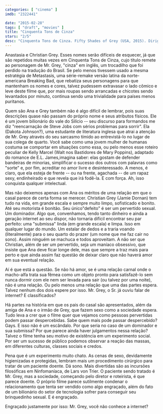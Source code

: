 ```yaml
---
categories: [ "cinema" ]
imdb: "2322441"

date: "2015-02-28"
tags: [ "draft", "movies" ]
title: "Cinquenta Tons de Cinza"
stars: "2/5"
desc: "Cinquenta Tons de Cinza. Fifty Shades of Grey (USA, 2015). Dirigido por Sam Taylor-Johnson. Escrito por Kelly Marcel, E.L. James. Com Dakota Johnson, Jamie Dornan, Jennifer Ehle, Eloise Mumford, Victor Rasuk, Luke Grimes, Marcia Gay Harden, Rita Ora, Max Martini."
---
```

Anastasia e Christian Grey. Esses nomes serão difíceis de esquecer, já que são repetidos muitas vezes em Cinquenta Tons de Cinza, cujo título remete ao personagem de Mr. Grey, "cinza" em inglês, um trocadilho que foi perdido na tradução do Brasil. Se pelo menos tivessem usado a mesma estratégia de Metastasis, uma série-remake versão latina da norte-americana Breaking Bad, que rebatiza seus personagens para que mantenham os nomes e cores, talvez pudessem extravasar o lado cômico e leve deste filme que, por mais roupas sendo arrancadas e chicotes sendo levantados por minuto, continua sendo uma trivialidade para países menos puritanos.

Quem são Ana e Grey também não é algo difícil de lembrar, pois suas descrições quase não passam do próprio nome e seus atributos físicos. Ele é um jovem bilionário do vale do Silício -- seu discurso para formandos me diz "reencarnação de Steve Jobs com sérios problemas para sorrir". Ela (Dakota Johnson?), uma estudante de literatura inglesa que atrai a atenção de Mr. Grey através do seu sarcasmo tímido ao entrevistá-lo no lugar de sua colega de quarto. Você sabe como uma jovem mulher de humanas costuma se comportar em situações como essa, ou pelo menos esse roteiro peculiar de Kelly Marcel (Walt nos Bastidores de Mary Poppins), adaptado do romance de E.L. James,imagina saber: elas gostam de defender bandeiras de minorias, simplificar o sucesso dos outros com palavras como "sorte" e, por fim, acreditar no amor livre e desinteressado. A menos, é claro, que ela esteja de frente -- ou na frente, agachada -- de um rapaz sexy, endinheirado e que revela que irá fodê-la. E com força. Ah, isso conquista qualquer intelectual.

Mas não deixemos apenas com Ana os méritos de uma relação em que o casal parece de certa forma se merecer. Christian Grey (Jamie Dornan) tem tudo na vida, em grande escala e sempre muito limpo, sofisticado e bonito. Até seu motorista é bonitão. Seu único"defeito" é ser um pervertido sexual. Um dominador. Algo que, convenhamos, tendo tanto dinheiro e ainda a geração internet ao seu dispor, não tornaria difícil encontrar seu par perfeito: uma "submissa" linda (em grande escala) e limpa. Isso em qualquer lugar do mundo. Um estalar de dedos e a traria voando (literalmente) para o seu quarto do prazer (um nome que me faz cair no sono). Assim ninguém se machuca e todos aproveitam. A não ser que Christian, além de ser um pervertido, seja um maníaco obsessivo, que insiste que Ana deve ficar longe dele, mas que sempre a traz mais para perto e que ainda assim faz questão de deixar claro que não haverá amor em sua eventual relação.

Aí é que está a questão. Se não há amor, se é uma relação carnal onde o macho-alfa trata sua fêmea como um objeto pronto para satisfazê-lo sem nunca dormir com ele nem ser levada para sair (ou talvez por uma noite), não é uma relação. Ou pelo menos uma relação que uma das partes espera. Talvez nenhum dos dois espere por isso. Mr. Grey, o Sr. já ouviu falar de internet? E classificados?

Há partes na história em que os pais do casal são apresentados, além da amiga de Ana e o irmão de Grey, que fazem sexo como a sociedade espera. Tudo leva a crer que o filme quer que vejamos como pessoas pervertidas podem passar despercebidas. Sabe quem mais pode passar despercebido? Gays. E isso não é um escândalo. Por que seria no caso de um dominador e sua submissa? Por que parece ainda haver julgamentos nessa relação? Talvez o filme tenha seu motivo de existência em um experimento social. Por ser um sucesso de público podemos observar a reação das massas, em diferentes culturas, classes sociais e credos.

Pena que é um experimento muito chato. As cenas de sexo, devidamente higienizadas e protegidas, lembram mais um procedimento cirúrgico para tratar de um paciente doente. Dá sono. Mais divertidas são as incursões filosóficas em Ninfomaníaca, de Lars von Trier. O paciente sendo tratado é Mr. Grey, mas a sociedade, começando pelo diretor e roteirista, é que parece doente. O próprio filme parece sutilmente condenar o relacionamento que tenta ser vendido como algo engraçado, além do fato de um bilionário do setor de tecnologia sofrer para conseguir seu brinquedinho sexual. E é engraçado.

Engraçado justamente por isso: Mr. Grey, você não conhece a internet?
